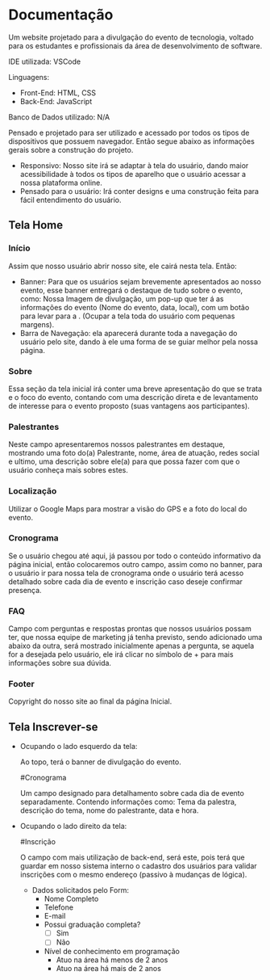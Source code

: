 # Documentação

Um website projetado para a divulgação do evento de tecnologia, voltado para os estudantes e profissionais da área de desenvolvimento de software.


IDE utilizada: VSCode

Linguagens:
- Front-End: HTML, CSS
- Back-End: JavaScript

Banco de Dados utilizado: N/A


Pensado e projetado para ser utilizado e acessado por todos os tipos de dispositivos que possuem navegador. Então segue abaixo as informações gerais sobre a construção do projeto.

- Responsivo:  Nosso site irá se adaptar à tela do usuário, dando maior acessibilidade à todos os tipos de aparelho que o usuário acessar a nossa plataforma online.
- Pensado para o usuário: Irá conter designs e uma construção feita para fácil entendimento do usuário.


## Tela Home


### Início

Assim que nosso usuário abrir nosso site, ele cairá nesta tela. Então:

- Banner: Para que os usuários sejam brevemente apresentados ao nosso evento, esse banner entregará o destaque de tudo sobre o evento, como: Nossa Imagem de divulgação, um pop-up que ter  á as informações do evento (Nome do evento, data, local), com um botão para levar para a . (Ocupar a tela toda do usuário com pequenas margens).
- Barra de Navegação: ela aparecerá durante toda a navegação do usuário pelo site, dando à ele uma forma de se guiar melhor pela nossa página.


### Sobre

Essa seção da tela inicial irá conter uma breve apresentação do que se trata e o foco do evento, contando com uma descrição direta e de levantamento de interesse para o evento proposto (suas vantagens aos participantes).


### Palestrantes

Neste campo apresentaremos nossos palestrantes em destaque, mostrando uma foto do(a) Palestrante, nome, área de atuação, redes social e ultimo, uma descrição sobre ele(a) para que possa fazer com que o usuário conheça mais sobres estes.


### Localização

Utilizar o Google Maps para mostrar a visão do GPS e a foto do local do evento.


### Cronograma

Se o usuário chegou até aqui, já passou por todo o conteúdo informativo da página inicial, então colocaremos outro campo, assim como no banner, para o usuário ir para nossa tela de cronograma onde o usuário terá acesso detalhado sobre cada dia de evento e inscrição caso deseje confirmar presença.

### FAQ

Campo com perguntas e respostas prontas que nossos usuários possam ter, que nossa equipe de marketing já tenha previsto, sendo adicionado uma abaixo da outra, será mostrado inicialmente apenas a pergunta, se aquela for a desejada pelo usuário, ele irá clicar no símbolo de + para mais informações sobre sua dúvida.

### Footer

Copyright do nosso site ao final da página Inicial.


## Tela Inscrever-se


- Ocupando o lado esquerdo da tela:
	
	Ao topo, terá o banner de divulgação do evento.
	
	#Cronograma
	
	Um campo designado para detalhamento sobre cada dia de evento separadamente. Contendo informações como: Tema da palestra, descrição do tema, nome do palestrante, data e hora.

- Ocupando o lado direito da tela:
	
	#Inscrição 
	
	O campo com mais utilização de back-end, será este, pois terá que guardar em nosso sistema interno o cadastro dos usuários para validar inscrições com o mesmo endereço (passivo à mudanças de lógica).
	
	- Dados solicitados pelo Form:
		- Nome Completo
		- Telefone
		- E-mail
		- Possui graduação completa?
			- [ ] Sim
			- [ ] Não
		- Nível de conhecimento em programação
			- Atuo na área há menos de 2 anos 
			- Atuo na área há mais de 2 anos 
